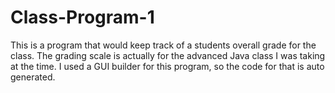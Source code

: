 # Class-Program-1
This is a program that would keep track of a students overall grade for the class.  The grading scale is actually for the advanced Java class I was taking at the time.  I used a GUI builder for this program, so the code for that is auto generated.
